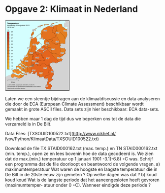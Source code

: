 
# Opgave 2: Klimaat in Nederland

![](KaartNederlandKlein.png)

Laten we een steentje bijdragen aan de klimaatdiscussie en data analyseren die 
door de ECA (European Climate Assessment) beschikbaar wordt gemaakt in grote 
ASCII files. Data sets zijn hier beschikbaar: ECA data-sets.

We hebben maar 1 dag de tijd dus we beperken ons tot de data die verzameld 
is in De Bilt.

Data Files: 
[TXSOUID100522.txt](http://www.nikhef.nl/ ̃ivov/Python/KlimaatData/TXSOUID100522.txt) 


Download de file TX STAID000162.txt (max. temp.) en TN STAID000162.txt (min. temp.), open ze en lees bovenin hoe de data gecodeerd is. We zien dat de max.(min.) temperatuur op 1 januari 1901 -3.1(-6.8) ◦C was. Schrijf een programma dat de file doorloopt en beantwoord de volgende vragen.
a) maximumtemperatuur
Wat waren de hoogste en laagste temperatuur die in De Bilt in de 20ste eeuw zijn gemeten ? Op welke dagen was dat ?
b) koud koud koud
Wat is de langste periode dat het aaneengesloten heeft gevroren (maximumtemper- atuur onder 0 ◦C). Wanneer eindigde deze periode ?